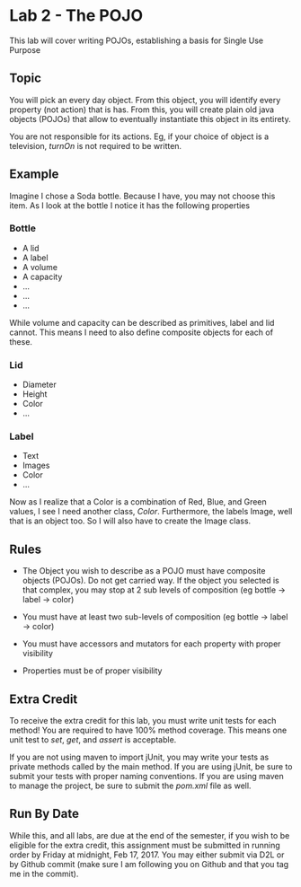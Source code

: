 # Lab 2 - The POJO
This lab will cover writing POJOs, establishing a basis for Single Use Purpose

## Topic
You will pick an every day object. From this object, you will identify every property (not action) that is has. From this, you will create plain old java objects (POJOs) that allow to eventually instantiate this object in its entirety.

You are not responsible for its actions. Eg, if your choice of object is a television, *turnOn* is not required to be written.

## Example

Imagine I chose a Soda bottle. Because I have, you may not choose this item. As I look at the bottle I notice it has the following properties


### Bottle

* A lid
* A label
* A volume
* A capacity
* ...
* ...
* ...

While volume and capacity can be described as primitives, label and lid cannot. This means I need to also define composite objects for each of these.

### Lid
* Diameter
* Height
* Color
* ...

### Label
* Text
* Images
* Color
* ...

Now as I realize that a Color is a combination of Red, Blue, and Green values, I see I need another class, *Color*. Furthermore, the labels Image, well that is an object too. So I will also have to create the Image class. 

## Rules
* The Object you wish to describe as a POJO must have composite objects (POJOs). Do not get carried way. If the object you selected is that complex, you may stop at 2 sub levels of composition (eg bottle -> label -> color)

* You must have at least two sub-levels of composition (eg bottle -> label -> color)

* You must have accessors and mutators for each property with proper visibility

* Properties must be of proper visibility

## Extra Credit
To receive the extra credit for this lab, you must write unit tests for each method! You are required to have 100% method coverage. This means one unit test to *set*, *get*, and *assert* is acceptable. 

If you are not using maven to import jUnit, you may write your tests as private methods called by the main method. If you are using jUnit, be sure to submit your tests with proper naming conventions. If you are using maven to manage the project, be sure to submit the *pom.xml* file as well. 

## Run By Date
While this, and all labs, are due at the end of the semester, if you wish to be eligible for the extra credit, this assignment must be submitted in running order by Friday at midnight, Feb 17, 2017. You may either submit via D2L or by Github commit (make sure I am following you on Github and that you tag me in the commit).
